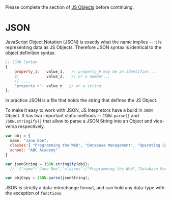 #

<div class='notes'>

Please complete the section of <a href='../../fewtech/js/objects.html'>JS Objects</a> before continuing.


</div>

# JSON


JavaScript Object Notation (JSON) is exactly what the name implies -- it
is representing data as JS Objects. Therefore JSON syntax is identical
to the object definition syntax.


```js
// JSON Syntax
{
    property_1:   value_1,   // property_# may be an identifier...
    2:            value_2,   // or a number...
    // ...,
    'property n': value_n   // or a string
}; 
```


In practice JSON is a file that
holds the string that defines the JS Object. 

To make it easy to work
with JSON, JS Intepretors have a build in `JSON` Object. It has two
important static methods -- `JSON.parse()` and `JSON.stringify()` that
allow to parse a JSON String into an Object and vice-versa respectively.

```js
var obj = {
  name: "Jane Doe",
  classes:[ "Programming the Web", "Database Management", "Operating Systems"],
  school: "ABC Academy" 
}

var jsonString = JSON.stringify(obj); 
  // '{"name":"Jane Doe","classes":["Programming the Web","Database Management","Operating Systems"],"school":"ABC Academy"}'

var objCopy = JSON.parse(jsonString); 
```

JSON is strictly a data-interchange format, and can hold any data-type
with the exception of `functions`.

